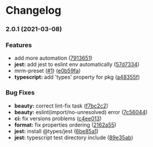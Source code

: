 # Changelog

### 2.0.1 (2021-03-08)


### Features

* add more automation ([7913651](https://www.github.com/typescord/mrm-preset/commit/79136510f2b2283fd52d79e5c772e7d54267a5ae))
* **jest:** add jest to eslint env automatically ([57d7334](https://www.github.com/typescord/mrm-preset/commit/57d73348270260904a267cfd3a0ac1d2a670eb44))
* mrm-preset ([#1](https://www.github.com/typescord/mrm-preset/issues/1)) ([e0b59fa](https://www.github.com/typescord/mrm-preset/commit/e0b59fad7b135f7b9ecb58163178d7bd760fbb99))
* **typescript:** add 'types' property for pkg ([a48355f](https://www.github.com/typescord/mrm-preset/commit/a48355fe7f605f67133670e629d091989e1ffbb5))


### Bug Fixes

* **beauty:** correct lint-fix task ([f7bc2c2](https://www.github.com/typescord/mrm-preset/commit/f7bc2c2b78dbb77e9997a387d2a9e7df8971762f))
* **beauty:** eslint(import/no-unresolved) error ([7c56044](https://www.github.com/typescord/mrm-preset/commit/7c5604411247423461c35c681df23669d8ec11ee))
* **ci:** fix versions problems ([c4ee013](https://www.github.com/typescord/mrm-preset/commit/c4ee013f46ebe5fd3c0b60f3038fce89d1eb4d85))
* **format:** fix properties ordering ([2162a55](https://www.github.com/typescord/mrm-preset/commit/2162a558c7ccfed5c2ba64207f835d4dd0855d71))
* **jest:** install @types/jest ([6be85a1](https://www.github.com/typescord/mrm-preset/commit/6be85a13867635b150d8d349237986ec64943abc))
* **jest:** typescript test directory include ([89e35ab](https://www.github.com/typescord/mrm-preset/commit/89e35ab0d74602dacf46966eacfd95b4d3cc87fe))
